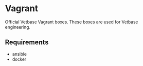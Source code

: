 # Vagrant
Official Vetbase Vagrant boxes. These boxes are used for Vetbase engineering.

## Requirements
-   ansible
-   docker
